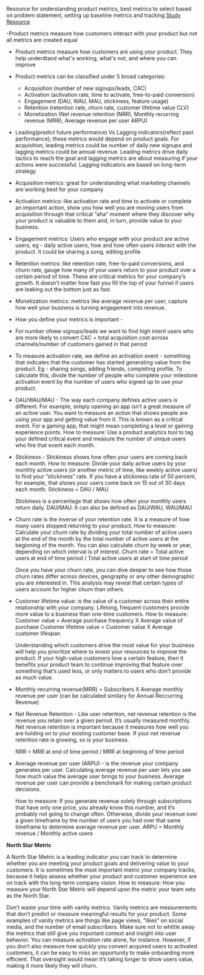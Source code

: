 Resource for understanding product metrics, best metrics to select based on problem statement, setting up baseline metrics and tracking
[Study Resource](https://info.amplitude.com/rs/138-CDN-550/images/The%20Amplitude%20Guide%20to%20Product%20Metrics.pdf)

-Product metrics measure how customers interact with your product but not all metrics are created equal
- Product metrics measure how customers are using your product. They help underdtand what's working, what's not, and where you can improve
- Product metrics can be classified under 5 broad categories:
  - Acquisition (number of new signups/leads, CAC)
  - Activation (activation rate, time to activate, free-to-paid conversion) 
  - Engagement (DAU, WAU, MAU, stickiness, feature usage)
  - Retention (retention rate, churn rate, customer lifetime value CLV)
  - Monetization (Net revenue retention (NRR), Monthly recurring revenue (MRR), Average revenue per user ARPU)
    
- Leading(predict future performance) Vs Lagging indicators(reflect past performance); these metrics would depend on product goals. For acquisition, leading metrics could be number of daily new signups and lagging metrics could be annual revenue. Leading metrics drive daily tactics to reach the goal and lagging metrics are about measuring if your actions were successful. Lagging indicators are based on long-term strategy
- Acquisition metrics: great for understanding what marketing channels are working best for your company
  
- Activation metrics: like activation rate and time to activate or complete an important action, show you how well you are moving users from acquisition through that critical “aha” moment where they discover why your product is valuable to them and, in turn, provide value to your business.
  
- Engagement metrics: Users who engage with your product are active users, eg - daily active users, how and how often users interact with the product. It could be sharing a song, editing profile
  
- Retention metrics:  like retention rate, free-to-paid conversions, and churn rate, gauge how many of your users return to your product over a certain period of time. These are critical metrics for your company’s growth. It doesn’t matter how fast you fill the top of your funnel if users are leaking out the bottom just as fast.
  
- Monetization metrics: metrics like average revenue per user, capture how well your business is turning engagement into revenue.



- How you define your metrics is important -
 - For number ofnew signups/leads we want to find high intent users who are more likely to convert
   CAC = total acquisition cost across channels/number of customers gained in that period

- To measure activation rate, we define an activation event - something that indicates that the customer has started generating value from the product. Eg - sharing songs, adding friends, completing profile. To calculate this, divide the number of people who complete your milestone activation event by the number of users who signed up to use your product.


- DAU/WAU/MAU - The way each company defines active users is different. For example, simply opening an app isn’t a great
measure of an active user. You want to measure an action that shows people are using your app and getting
value from it. This is known as a critical event. For a gaming app, that might mean completing a level or gaining
experience points.
How to measure: Use a product analytics tool to tag your defined critical event and measure the number of
unique users who fire that event each month.

- Stickiness - Stickiness shows how often your users are coming back each month.
How to measure: Divide your daily active users by your monthly active users (or another metric of time,
like weekly active users) to find your “stickiness” rate. If you have a stickiness rate of 50 percent, for example,
that shows your users come back on 15 out of 30 days each month. Stickiness = DAU / MAU

  Stickiness is a percentage that shows how often your monthly users return daily. DAU/MAU. It can also be defined as DAU/WAU, WAU/MAU


- Churn rate is the inverse of your retention rate. It is a measure of how many users stopped returning to your product.
  How to measure: Calculate your churn rate by dividing your total number of active users at the end of the month
  by the total number of active users at the beginning of the month. You can also calculate churn by week or year,
  depending on which interval is of interest.
  Churn rate = Total active users at end of time period / Total active users at start of time period
  
  Once you have your churn rate, you can dive deeper to see how those churn rates differ across devices, geography
  or any other demographic you are interested in. This analysis may reveal that certain types of users account for
  higher churn than others.


- Customer lifetime value: is the value of a customer across their entire relationship with your company.
  Lifelong, frequent customers provide more value to a business than one-time customers.
  How to measure: 
  Customer value = Average purchase frequency X Average value of purchase
  Customer lifetime value = Customer value X Average customer lifespan

  Understanding which customers drive the most value for your business will help you prioritize
  where to invest your resources to improve the product. If your high-value customers love a certain feature, then it
  benefits your product team to continue improving that feature over something that’s used less, or only matters to
  users who don’t provide as much value.

- Monthly recurring revenue(MRR) = Subscribers X Average monthly revenue per user (can be calculated similary for Annual Reccurring Revenue)

- Net Revenue Retention -  Like user retention, net revenue retention is the revenue you retain over a given period. It’s usually
  measured monthly. Net revenue retention is important because it measures how well you are holding on to your existing customer base. If 
  your net revenue retention rate is growing, so is your business.
  
  NRR = MRR at end of time period / MRR at beginning of time period

- Average revenue per user (ARPU) - is the revenue your company generates per user. Calculating average revenue per user lets you see how 
  much value the average user brings to your business. Average revenue per user can provide a benchmark for making certain product 
  decisions. 
  
  How to measure: If you generate revenue solely through subscriptions that have only one price, you already know
  this number, and it’s probably not going to change often. Otherwise, divide your revenue over a given timeframe
  by the number of users you had over that same timeframe to determine average revenue per user.
  ARPU = Monthly revenue / Monthly active users


**North Star Metric**

A North Star Metric is a leading indicator you can track to determine whether you are meeting your
product goals and delivering value to your customers. It is sometimes the most important metric your company
tracks, because it helps assess whether your product and customer experience are on track with the long-term
company vision.
How to measure: How you measure your North Star Metric will depend upon the metric your team sets as the
North Star. 

Don’t waste your time with vanity metrics. Vanity metrics are measurements that don’t predict or
measure meaningful results for your product. Some examples of vanity metrics are things like page views, “likes”
on social media, and the number of email subscribers. 
Make sure not to whittle away the metrics that still give you important context and insight into user behavior.
You can measure activation rate alone, for instance. However, if you don’t also measure how quickly you convert
acquired users to activated customers, it can be easy to miss an opportunity to make onboarding more efficient.
That oversight would mean it’s taking longer to show users value, making it more likely they will churn.

